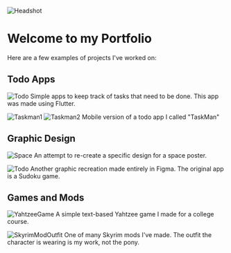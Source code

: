 ![Headshot](https://github.com/noahburrows/Portfolio/blob/main/Headshot.jpg?raw=true)
# Welcome to my Portfolio

Here are a few examples of projects I've worked on:

## Todo Apps

![Todo](https://github.com/noahburrows/Portfolio/blob/main/TodoProfile.png?raw=true)
Simple apps to keep track of tasks that need to be done. This app was made using Flutter.

![Taskman1](https://github.com/noahburrows/TaskMan/blob/main/Screenshot_20230613_145415.png?raw=true)
![Taskman2](https://github.com/noahburrows/TaskMan/blob/main/Screenshot_20230613_145720.png?raw=true)
Mobile version of a todo app I called "TaskMan"

## Graphic Design

![Space](https://github.com/noahburrows/Portfolio/blob/main/BurrowsNoahFinalProjectGraphics.jpg?raw=true)
An attempt to re-create a specific design for a space poster.

![Todo](https://github.com/noahburrows/Portfolio/blob/main/AppRecreation.png?raw=true)
Another graphic recreation made entirely in Figma. The original app is a Sudoku game.

## Games and Mods

![YahtzeeGame](https://github.com/noahburrows/Portfolio/blob/main/YahtzeeProfile.png?raw=true)
A simple text-based Yahtzee game I made for a college course.

![SkyrimModOutfit](https://github.com/noahburrows/Portfolio/blob/main/72850_screenshots_2015-02-15_00014.jpg?raw=true)
One of many Skyrim mods I've made. The outfit the character is wearing is my work, not the pony.
